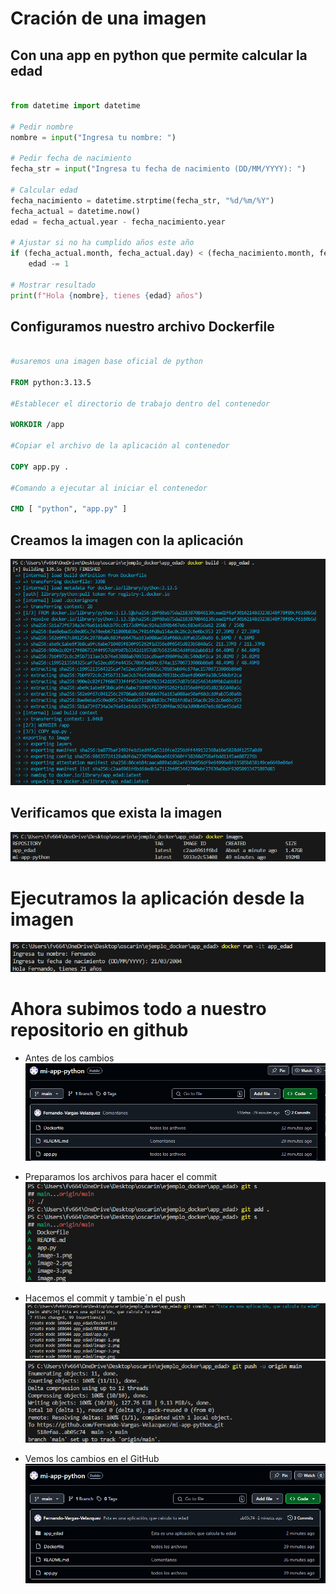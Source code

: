# Cración de una imagen

## Con una app en python que permite calcular la edad
```python

from datetime import datetime

# Pedir nombre
nombre = input("Ingresa tu nombre: ")

# Pedir fecha de nacimiento
fecha_str = input("Ingresa tu fecha de nacimiento (DD/MM/YYYY): ")

# Calcular edad
fecha_nacimiento = datetime.strptime(fecha_str, "%d/%m/%Y")
fecha_actual = datetime.now()
edad = fecha_actual.year - fecha_nacimiento.year

# Ajustar si no ha cumplido años este año
if (fecha_actual.month, fecha_actual.day) < (fecha_nacimiento.month, fecha_nacimiento.day):
    edad -= 1

# Mostrar resultado
print(f"Hola {nombre}, tienes {edad} años")

```

## Configuramos nuestro archivo Dockerfile

```Dockerfile

#usaremos una imagen base oficial de python

FROM python:3.13.5

#Establecer el directorio de trabajo dentro del contenedor

WORKDIR /app

#Copiar el archivo de la aplicación al contenedor 

COPY app.py .

#Comando a ejecutar al iniciar el contenedor 

CMD [ "python", "app.py" ]

```

## Creamos la imagen con la aplicación 
![alt text](image.png)

## Verificamos que exista la imagen 
![alt text](image-1.png)

# Ejecutramos la aplicación desde la imagen
![alt text](image-2.png)

# Ahora subimos todo a nuestro repositorio en github
* Antes de los cambios 
![alt text](image-3.png)

* Preparamos los archivos para hacer el commit
![alt text](image-4.png)

* Hacemos el commit y tambie´n el push
![alt text](image-5.png)
![alt text](image-6.png)

* Vemos los cambios en el GitHub
![alt text](image-7.png)